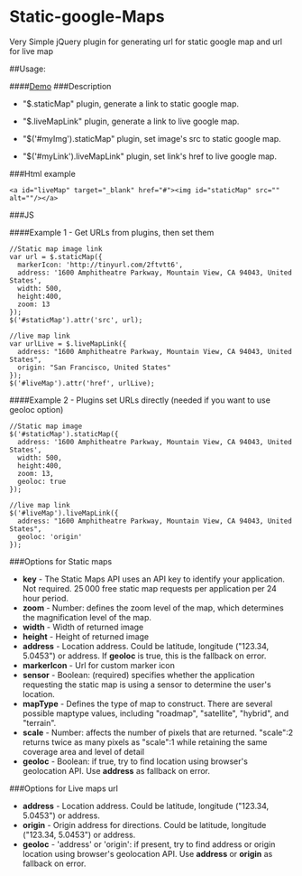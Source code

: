 Static-google-Maps
==================

Very Simple jQuery plugin for generating url for static google map and url for live map

##Usage:

####[Demo](//cdn.rawgit.com/erich-roncarolo/Static-google-Maps/master/index.html)
###Description

- "$.staticMap" plugin, generate a link to static google map.
- "$.liveMapLink" plugin, generate a link to live google map.

- "$('#myImg').staticMap" plugin, set image's src to static google map.
- "$('#myLink').liveMapLink" plugin, set link's href to live google map.

###Html example

```
<a id="liveMap" target="_blank" href="#"><img id="staticMap" src="" alt=""/></a>
```

###JS

####Example 1 - Get URLs from plugins, then set them
```
//Static map image link
var url = $.staticMap({
  markerIcon: 'http://tinyurl.com/2ftvtt6',
  address: '1600 Amphitheatre Parkway, Mountain View, CA 94043, United States',
  width: 500,
  height:400,
  zoom: 13
});
$('#staticMap').attr('src', url);

//live map link
var urlLive = $.liveMapLink({
  address: "1600 Amphitheatre Parkway, Mountain View, CA 94043, United States",
  origin: "San Francisco, United States"
});
$('#liveMap').attr('href', urlLive);
```

####Example 2 - Plugins set URLs directly (needed if you want to use geoloc option)
```
//Static map image
$('#staticMap').staticMap({
  address: '1600 Amphitheatre Parkway, Mountain View, CA 94043, United States',
  width: 500,
  height:400,
  zoom: 13,
  geoloc: true
});

//live map link
$('#liveMap').liveMapLink({
  address: "1600 Amphitheatre Parkway, Mountain View, CA 94043, United States",
  geoloc: 'origin'
});
```

###Options for Static maps

- **key** - The Static Maps API uses an API key to identify your application. Not required. 25 000 free static map requests per application per 24 hour period.
- **zoom** - Number: defines the zoom level of the map, which determines the magnification level of the map.
- **width** - Width of returned image
- **height** - Height of returned image
- **address** - Location address. Could be latitude, longitude ("123.34, 5.0453") or address. If **geoloc** is true, this is the fallback on error.
- **markerIcon** - Url for custom marker icon
- **sensor** - Boolean: (required) specifies whether the application requesting the static map is using a sensor to determine the user's location.
- **mapType** - Defines the type of map to construct. There are several possible maptype values, including "roadmap", "satellite", "hybrid", and "terrain".
- **scale** - Number: affects the number of pixels that are returned. "scale":2 returns twice as many pixels as "scale":1 while retaining the same coverage area and level of detail
- **geoloc** - Boolean: if true, try to find location using browser's geolocation API. Use **address** as fallback on error.

###Options for Live maps url
- **address** - Location address. Could be latitude, longitude ("123.34, 5.0453") or address.
- **origin** - Origin address for directions. Could be latitude, longitude ("123.34, 5.0453") or address.
- **geoloc** - 'address' or 'origin': if present, try to find address or origin location using browser's geolocation API. Use **address** or **origin** as fallback on error.
